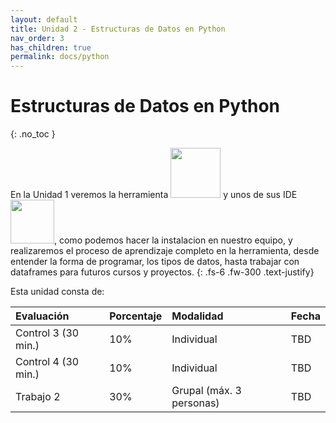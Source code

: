 ```yaml
---
layout: default
title: Unidad 2 - Estructuras de Datos en Python
nav_order: 3
has_children: true
permalink: docs/python
---
```


# Estructuras de Datos en Python
{: .no_toc }

En la Unidad 1 veremos la herramienta <img src="/uss-softwaredatascience/assets/images/python.svg" width="80"> y unos de sus IDE <img src="/uss-softwaredatascience/assets/images/jupyter.svg" width="70">, como podemos hacer la instalacion en nuestro equipo, y realizaremos el proceso de aprendizaje completo en la herramienta, desde entender la forma de programar, los tipos de datos, hasta trabajar con dataframes para futuros cursos y proyectos.
{: .fs-6 .fw-300 .text-justify}

Esta unidad consta de:

| Evaluación          | Porcentaje | Modalidad   | Fecha
|:--------------------|:-----------|:------------|:--------|
| Control 3 (30 min.) | 10%        | Individual  | TBD |
| Control 4 (30 min.) | 10%        | Individual  | TBD |
| Trabajo 2           | 30%        | Grupal (máx. 3 personas)   | TBD |
